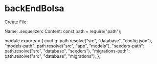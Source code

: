 # backEndBolsa

Create File:

Name: .sequelizerc
Content: 
const path = require("path");

module.exports = {
  config: path.resolve("src", "database", "config.json"),
  "models-path": path.resolve("src", "app", "models"),
  "seeders-path": path.resolve("src", "database", "seeders"),
  "migrations-path": path.resolve("src", "database", "migrations"),
};
